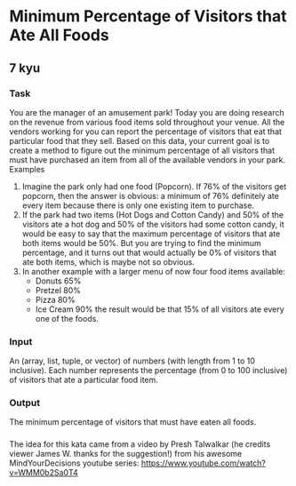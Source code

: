 # Minimum Percentage of Visitors that Ate All Foods
## 7 kyu

### Task

You are the manager of an amusement park! Today you are doing research on the revenue from various food items sold throughout your venue. All the vendors working for you can report the percentage of visitors that eat that particular food that they sell. Based on this data, your current goal is to create a method to figure out the minimum percentage of all visitors that must have purchased an item from all of the available vendors in your park.
Examples

1. Imagine the park only had one food (Popcorn). If 76% of the visitors get popcorn, then the answer is obvious: a minimum of 76% definitely ate every item because there is only one existing item to purchase.
1. If the park had two items (Hot Dogs and Cotton Candy) and 50% of the visitors ate a hot dog and 50% of the visitors had some cotton candy, it would be easy to say that the maximum percentage of visitors that ate both items would be 50%. But you are trying to find the minimum percentage, and it turns out that would actually be 0% of visitors that ate both items, which is maybe not so obvious.
1. In another example with a larger menu of now four food items available:
    - Donuts 65%
    - Pretzel 80%
    - Pizza 80%
    - Ice Cream 90%
the result would be that 15% of all visitors ate every one of the foods.

### Input

An (array, list, tuple, or vector) of numbers (with length from 1 to 10 inclusive).
Each number represents the percentage (from 0 to 100 inclusive) of visitors that ate a particular food item.

### Output

The minimum percentage of visitors that must have eaten all foods.


###
The idea for this kata came from a video by Presh Talwalkar
  (he credits viewer James W. thanks for the suggestion!)
     from his awesome MindYourDecisions youtube series:
        https://www.youtube.com/watch?v=WMM0b2Sa0T4